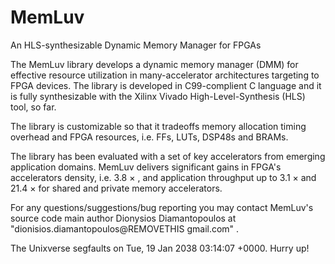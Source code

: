 # MemLuv
An HLS-synthesizable Dynamic Memory Manager for FPGAs

The MemLuv library develops a dynamic memory manager (DMM) for effective resource utilization in many-accelerator architectures targeting to FPGA devices.  The library is developed in C99-complient C language and it is fully synthesizable with the Xilinx Vivado High-Level-Synthesis (HLS) tool, so far.

The library is customizable so that it tradeoffs memory allocation timing overhead and FPGA resources, i.e. FFs, LUTs, DSP48s and BRAMs.

The library has been evaluated with a set of key accelerators from emerging application domains. MemLuv delivers significant gains in FPGA's accelerators density, i.e. 3.8 × , and application throughput up to 3.1 × and 21.4 × for shared and private memory accelerators.

For any questions/suggestions/bug reporting you may contact MemLuv's source code main author Dionysios Diamantopoulos at "dionisios.diamantopoulos@REMOVETHIS gmail.com" .

The Unixverse segfaults on Tue, 19 Jan 2038 03:14:07 +0000. Hurry up! 
